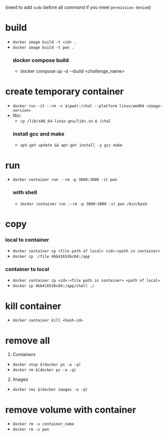 (need to add `sudo` before all command if you meet `permission denied`)
# build
- `docker image build -t <id> .`
- `docker image build -t pwn .`
  ### docker compose build
  - docker compose up -d --build <challenge_name>

# create temporary container
- `docker run -it --rm -v $(pwd):/chal --platform linux/amd64 <image-version>`
- libc:
    - `cp /lib/x86_64-linux-gnu/libc.so.6 /chal` 
  ### install gcc and make
  - `apt-get update && apt-get install -y gcc make`

# run
- `docker container run --rm -p 3000:3000 -it pwn`
  ### with shell
  - `docker container run --rm -p 3000:3000 -it pwn /bin/bash`

# copy
  ### local to container
  - `docker container cp <file path of local> <id>:<path in container>` 
  - `docker cp ./file 4bb416536c04:/app`
  ### container to local
  - `docker container cp <id>:<file path in container> <path of local>` 
  - `docker cp 4bb416536c04:/app/chall ./`

# kill container
- `docker container kill <hash-id>`

# remove all
  1. Containers
  - `docker stop $(docker ps -a -q)`
  - `docker rm $(docker ps -a -q)`

  2. Images
  - `docker rmi $(docker images -a -q)`

# remove volume with container
- `docker rm -v container_name`
- `docker rm -v pwn`
